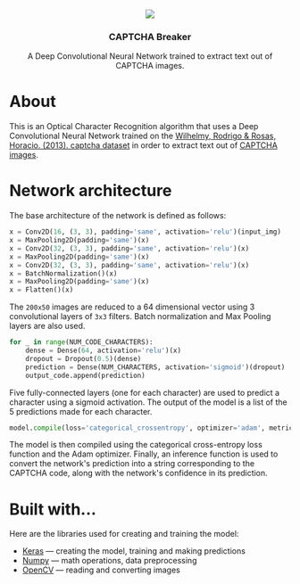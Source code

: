 
<br />
<p align="center">
  <a href="#">
	  <img src="https://i.imgur.com/5XWoAcH.png">
 </a>

<h3 align="center">CAPTCHA Breaker</h3>
<p align="center">
    A Deep Convolutional Neural Network trained to extract text out of CAPTCHA images.
 <br />


# About

This is an Optical Character Recognition algorithm that uses a Deep Convolutional Neural Network trained on the [Wilhelmy, Rodrigo & Rosas, Horacio. (2013). captcha dataset](https://www.researchgate.net/publication/248380891_captcha_dataset) in order to extract text out of [CAPTCHA images](http://www.captcha.net/).

# Network architecture

The base architecture of the network is defined as follows:
```python
x = Conv2D(16, (3, 3), padding='same', activation='relu')(input_img)
x = MaxPooling2D(padding='same')(x)
x = Conv2D(32, (3, 3), padding='same', activation='relu')(x)
x = MaxPooling2D(padding='same')(x)
x = Conv2D(32, (3, 3), padding='same', activation='relu')(x)
x = BatchNormalization()(x)
x = MaxPooling2D(padding='same')(x)
x = Flatten()(x)
```

The `200x50` images are reduced  to a 64 dimensional vector using 3 convolutional layers of  `3x3` filters.
Batch normalization and Max Pooling layers are also used.

```python
for _ in range(NUM_CODE_CHARACTERS):
	dense = Dense(64, activation='relu')(x)
	dropout = Dropout(0.5)(dense)
	prediction = Dense(NUM_CHARACTERS, activation='sigmoid')(dropout)
	output_code.append(prediction)
```
Five fully-connected layers (one for each character) are used to predict a character using a sigmoid activation.
The output of the model is a list of the 5 predictions made for each character.


```python
model.compile(loss='categorical_crossentropy', optimizer='adam', metrics=['accuracy'])
```
The model is then compiled using the categorical cross-entropy loss function and the Adam optimizer.
Finally, an inference function is used to convert the network's prediction into a string corresponding to the CAPTCHA code, along with the network's confidence in its prediction.


# Built with...
Here are the libraries used for creating and training the model:
* [Keras](https://keras.io/) — creating the model, training and making predictions
* [Numpy](https://numpy.org/) — math operations, data preprocessing
* [OpenCV](https://opencv.org/) — reading and converting images
